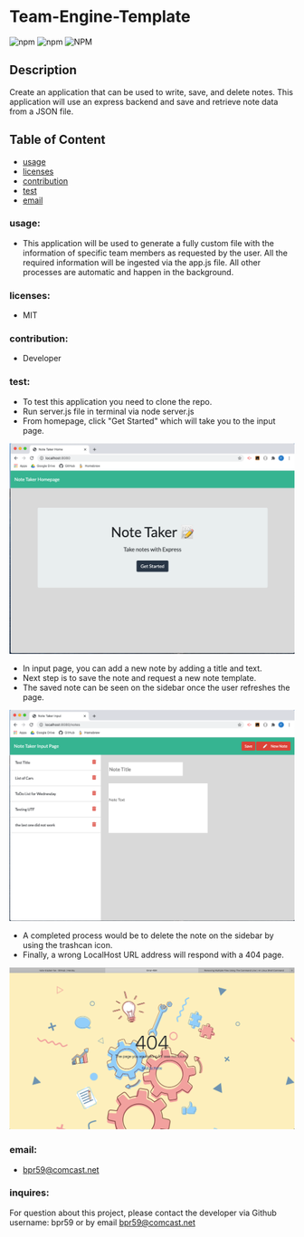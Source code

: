 # Team-Engine-Template

<img alt="npm" src="https://img.shields.io/npm/v/enquirer?style=flat-square"> <img alt="npm" src="https://img.shields.io/npm/v/jest?style=flat-square">  <img alt="NPM" src="https://img.shields.io/npm/l/express?style=flat-square">
    
## Description
Create an application that can be used to write, save, and delete notes. This application will use an express backend and save and retrieve note data from a JSON file.

## Table of Content
- [usage](#usage)
- [licenses](#licenses)
- [contribution](#contribution)
- [test](#test)
- [email](#email)
   
### usage: 
  - This application will be used to generate a fully custom file with the information of specific team members as requested by the user. All the required information will be ingested via the app.js file. All other processes are automatic and happen in the background.
 
### licenses: 
  - MIT
    
### contribution: 
  - Developer
    
### test: 
  - To test this application you need to clone the repo.
  - Run server.js file in terminal via node server.js
  - From homepage, click "Get Started" which will take you to the input page. 

  <img src="public/assets/css/images/SS-HomePage.png">

  - In input page, you can add a new note by adding a title and text.
  - Next step is to save the note and request a new note template.
  - The saved note can be seen on the sidebar once the user refreshes the page.

  <img src="public/assets/css/images/SS-InputPage.png">

  - A completed process would be to delete the note on the sidebar by using the trashcan icon.
  - Finally, a wrong LocalHost URL address will respond with a 404 page.

  <img src="public/assets/css/images/SS-404PageNew.png">
    
### email: 
  - bpr59@comcast.net

### inquires:
For question about this project, please contact the developer via Github username: bpr59 or by email bpr59@comcast.net 

